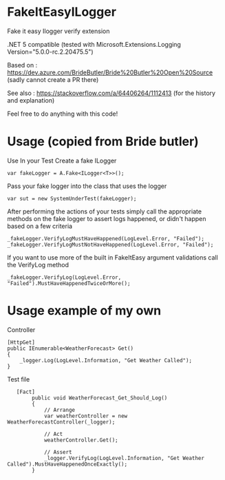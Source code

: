 # FakeItEasyILogger
Fake it easy Ilogger verify extension 

.NET 5 compatible (tested with Microsoft.Extensions.Logging Version="5.0.0-rc.2.20475.5")

Based on : https://dev.azure.com/BrideButler/Bride%20Butler%20Open%20Source (sadly cannot create a PR there)

See also : https://stackoverflow.com/a/64406264/1112413 (for the history and explanation)

Feel free to do anything with this code! 

# Usage (copied from Bride butler)

Use
In your Test Create a fake ILogger<T>
  
`var fakeLogger = A.Fake<ILogger<T>>();`

Pass your fake logger into the class that uses the logger

`var sut = new SystemUnderTest(fakeLogger);`


After performing the actions of your tests simply call the appropriate methods on the fake logger to assert logs happened, or didn't happen based on a few criteria


```
_fakeLogger.VerifyLogMustHaveHappened(LogLevel.Error, "Failed");
_fakeLogger.VerifyLogMustNotHaveHappened(LogLevel.Error, "Failed");
```

If you want to use more of the built in FakeItEasy argument validations call the VerifyLog method

`_fakeLogger.VerifyLog(LogLevel.Error, "Failed").MustHaveHappenedTwiceOrMore();`

# Usage example of my own

Controller
```
[HttpGet]
public IEnumerable<WeatherForecast> Get()
{
    _logger.Log(LogLevel.Information, "Get Weather Called");
}
```


Test file
```
   [Fact]
        public void WeatherForecast_Get_Should_Log()
        {
            // Arrange
            var weatherController = new WeatherForecastController(_logger);

            // Act
            weatherController.Get();

            // Assert
            _logger.VerifyLog(LogLevel.Information, "Get Weather Called").MustHaveHappenedOnceExactly();
        }
```
